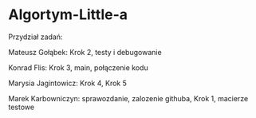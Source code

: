 # Algortym-Little-a

Przydział zadań:

Mateusz Gołąbek: Krok 2, testy i debugowanie

Konrad Flis: Krok 3, main, połączenie kodu

Marysia Jagintowicz: Krok 4, Krok 5

Marek Karbowniczyn: sprawozdanie, zalozenie githuba, Krok 1, macierze testowe
